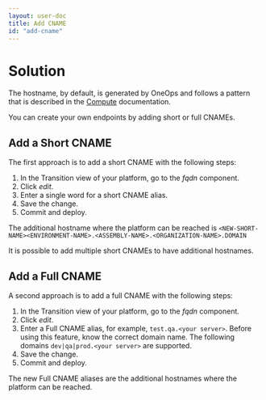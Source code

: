 ```yaml
---
layout: user-doc
title: Add CNAME
id: "add-cname"
---
```


# Solution

The hostname, by default, is generated by OneOps and follows a pattern that is described in the
[Compute](/user/operation/compute.html) documentation.

You can create your own endpoints by adding short or full CNAMEs.

## Add a Short CNAME

The first approach is to add a short CNAME with the following steps:


1. In the Transition view of your platform, go to the _fqdn_ component.
2. Click _edit_.
3. Enter a single word for a short CNAME alias.
4. Save the change.
5. Commit and deploy.

The additional hostname where the platform can be reached is `<NEW-SHORT-NAME><ENVIRONMENT-NAME>.<ASSEMBLY-NAME>.<ORGANIZATION-NAME>.DOMAIN`

It is possible to add multiple short CNAMEs to have additional hostnames.

## Add a Full CNAME

A second approach is to add a full CNAME with the following steps:


1. In the Transition view of your platform, go to the _fqdn_ component.
2. Click _edit_.
3. Enter a Full CNAME alias, for example, `test.qa.<your server>`. Before using this feature, know the correct domain name. The following domains  `dev|qa|prod.<your server>` are supported.
4. Save the change.
5. Commit and deploy.

The new Full CNAME aliases are the additional hostnames where the platform can be reached.
